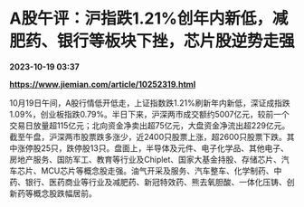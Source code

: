 # A股午评：沪指跌1.21%创年内新低，减肥药、银行等板块下挫，芯片股逆势走强

**2023-10-19 03:37**

**https://www.jiemian.com/article/10252319.html**

10月19日午间，A股行情低开低走，上证指数跌1.21%刷新年内新低，深证成指跌1.09%，创业板指跌0.79%。半日下来，沪深两市成交额约5007亿元，较前一个交易日放量超115亿元；北向资金净卖出超75亿元，大盘资金净流出超229亿元。截至午盘，沪深两市股票跌多涨少，近2400只股票上涨，超2600只股票下跌。其中涨停股25只，跌停股13只。盘面上，半导体及元件、电子化学品、其他电子、房地产服务、国防军工、教育等行业及Chiplet、国家大基金持股、存储芯片、汽车芯片、MCU芯片等概念股走强。油气开采及服务、汽车整车、化学制药、中药、银行、医药商业等行业及减肥药、新冠特效药、熊去氧胆酸、一体化压铸、创新药等概念股跌幅居前。